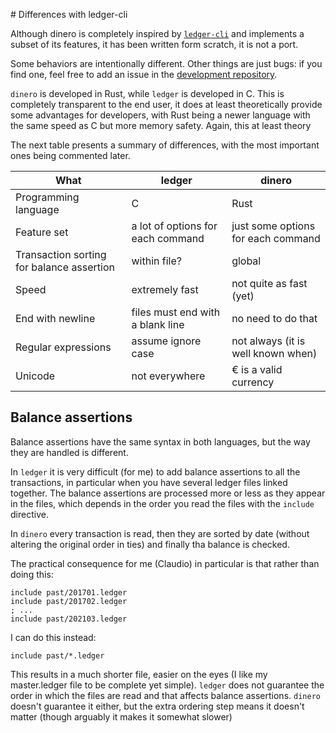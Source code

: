 # Differences with ledger-cli

Although dinero is completely inspired by [```ledger-cli```](https://ledger-cli.org) and implements a subset of its features, it has been written form scratch, it is not a port. 

Some behaviors are intentionally different. Other things are just bugs: if you find one, feel free to add an issue in the [development repository](https://github.com/frosklis/dinero-rs).


```dinero``` is developed in Rust, while ```ledger``` is developed in C. This is completely transparent to the end user, it does at least theoretically provide some advantages for developers, with Rust being a newer language with the same speed as C but more memory safety. Again, this at least theory

The next table presents a summary of differences, with the most important ones being commented later.

What | ledger | dinero
-----|--------|-------
Programming language | C | Rust
Feature set | a lot of options for each command | just some options for each command
Transaction sorting for balance assertion | within file? | global
Speed | extremely fast | not quite as fast (yet)
End with newline | files must end with a blank line | no need to do that
Regular expressions | assume ignore case | not always (it is well known when)
Unicode | not everywhere | € is a valid currency



## Balance assertions

Balance assertions have the same syntax in both languages, but the way they are handled is different.

In ```ledger``` it is very difficult (for me) to add balance assertions to all the transactions, in particular when you have several ledger files linked together. The balance assertions are processed more or less as they appear in the files, which depends in the order you read the files with the ```include``` directive.

In ```dinero``` every transaction is read, then they are sorted by date (without altering the original order in ties) and finally tha balance is checked.

The practical consequence for me (Claudio) in particular is that rather than doing this:
```ledger
include past/201701.ledger
include past/201702.ledger
; ...
include past/202103.ledger
```

I can do this instead:
```ledger
include past/*.ledger
```

This results in a much shorter file, easier on the eyes (I like my master.ledger file to be complete yet simple). ```ledger``` does not guarantee the order in which the files are read and that affects balance assertions. ```dinero``` doesn't guarantee it either, but the extra ordering step means it doesn't matter (though arguably it makes it somewhat slower)

